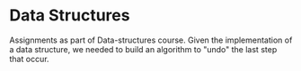 # Data Structures
Assignments as part of Data-structures course. Given the implementation of a data structure, we needed to build an algorithm to "undo" the last step that occur.
